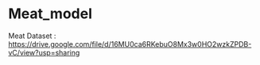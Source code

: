 # Meat_model
Meat Dataset : https://drive.google.com/file/d/16MU0ca6RKebuO8Mx3w0HO2wzkZPDB-vC/view?usp=sharing
